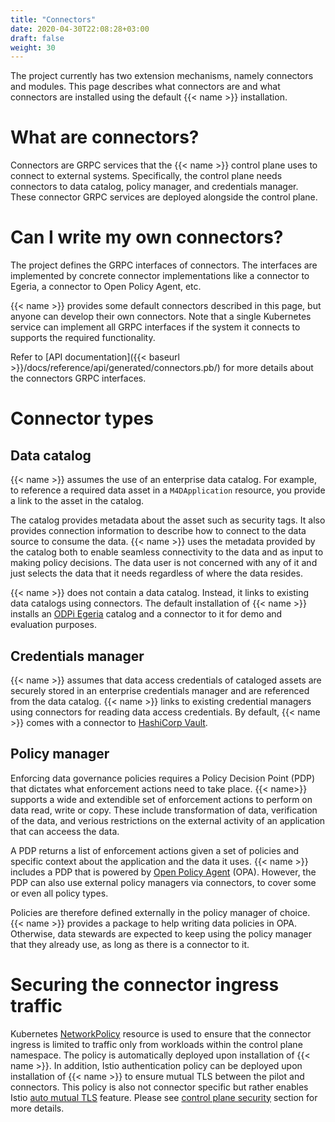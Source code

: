 ```yaml
---
title: "Connectors"
date: 2020-04-30T22:08:28+03:00
draft: false
weight: 30
---
```


The project currently has two extension mechanisms, namely connectors and modules. 
This page describes what connectors are and what connectors are installed using the default {{< name >}} installation.

# What are connectors?

<!-- {{< tip >}}
[Watson Knowledge Catalog](www.ibm.com/watson/data-catalogue) connectors are available to provide integration with an enterprise-grade data catalog, policy manager and a credentials-manager for data access credentials 
{{</ tip >}} -->

Connectors are GRPC services that the {{< name >}} control plane uses to connect to external systems. Specifically, the control plane needs connectors to data catalog, policy manager, and credentials manager. These connector GRPC services are deployed alongside the control plane.

# Can I write my own connectors?

The project defines the GRPC interfaces of connectors. The interfaces are implemented by concrete connector implementations like a connector to Egeria, a connector to Open Policy Agent, etc. 

{{< name >}} provides some default connectors described in this page, but anyone can develop their own connectors. Note that a single Kubernetes service can implement all GRPC interfaces if the system it connects to supports the required functionality.

Refer to [API documentation]({{< baseurl >}}/docs/reference/api/generated/connectors.pb/) for more details about the connectors GRPC interfaces.

# Connector types

## Data catalog

{{< name >}} assumes the use of an enterprise data catalog. For example, to reference a required data asset in a `M4DApplication` resource, you provide a link to the asset in the catalog.

The catalog provides metadata about the asset such as security tags. It also provides connection information to describe how to connect to the data source to consume the data. {{< name >}} uses the metadata provided by the catalog both to enable seamless connectivity to the data and as input to making policy decisions. The data user is not concerned with any of it and just selects the data that it needs regardless of where the data resides.

{{< name >}} does not contain a data catalog. Instead, it links to existing data catalogs using connectors. The default installation of {{< name >}} installs an [ODPi Egeria](https://www.odpi.org/projects/egeria) catalog and a connector to it for demo and evaluation purposes.

## Credentials manager

{{< name >}} assumes that data access credentials of cataloged assets are securely stored in an enterprise credentials manager and are referenced from the data catalog. {{< name >}} links to existing credential managers using connectors for reading data access credentials. By default, {{< name >}} comes with a connector to [HashiCorp Vault](https://www.vaultproject.io/).

## Policy manager

Enforcing data governance policies requires a Policy Decision Point (PDP) that dictates what enforcement actions need to take place.
{{< name>}} supports a wide and extendible set of enforcement actions to perform on data read, write or copy. These include transformation of data, verification of the data, and verious restrictions on the external activity of an application that can acceess the data.

A PDP returns a list of enforcement actions given a set of policies and specific context about the application and the data it uses. 
{{< name >}} includes a PDP that is powered by [Open Policy Agent](https://www.openpolicyagent.org/) (OPA). However, the PDP can also use external policy managers via connectors, to cover some or even all policy types. 

Policies are therefore defined externally in the policy manager of choice. {{< name >}} provides a package to help writing data policies in OPA. Otherwise, data stewards are expected to keep using the policy manager that they already use, as long as there is a connector to it.

# Securing the connector ingress traffic

Kubernetes [NetworkPolicy](https://kubernetes.io/docs/concepts/services-networking/network-policies/) resource is used to ensure that the connector ingress is limited to traffic only from workloads within the control plane namespace.
The policy is automatically deployed upon installation of {{< name >}}.
In addition, Istio authentication policy can be deployed upon installation of {{< name >}} to ensure mutual TLS between the pilot and connectors. This policy is also not connector specific but rather enables Istio [auto mutual TLS](https://Istio.io/latest/docs/tasks/security/authentication/authn-policy/#auto-mutual-tls) feature. Please see [control plane security](../../setup/control-plane-security/) section for more details.
